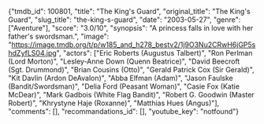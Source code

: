 {"tmdb_id": 100801, "title": "The King's Guard", "original_title": "The King's Guard", "slug_title": "the-king-s-guard", "date": "2003-05-27", "genre": ["Aventure"], "score": "3.0/10", "synopsis": "A princess falls in love with her father's swordsman.", "image": "https://image.tmdb.org/t/p/w185_and_h278_bestv2/1j9O3Nu2CRwH6jGP5shdZyfLS04.jpg", "actors": ["Eric Roberts (Augustus Talbert)", "Ron Perlman (Lord Morton)", "Lesley-Anne Down (Quenn Beatrice)", "David Beecroft (Sgt. Drummond)", "Brian Cousins (Otto)", "Gerald Patrick Cox (Sir Gerald)", "Kit Davlin (Ardon DeAvalon)", "Abba Elfman (Adam)", "Jason Faulske (Bandit/Swordsman)", "Delia Ford (Peasant Woman)", "Casie Fox (Katie McDear)", "Mark Gadbois (White Flag Bandit)", "Robert G. Goodwin (Master Robert)", "Khrystyne Haje (Roxanne)", "Matthias Hues (Angus)"], "comments": [], "recommandations_id": [], "youtube_key": "notfound"}